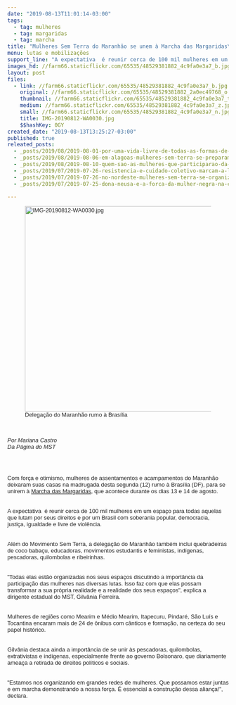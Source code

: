 ```yaml
---
date: "2019-08-13T11:01:14-03:00"
tags:
  - tag: mulheres
  - tag: margaridas
  - tag: marcha
title: "Mulheres Sem Terra do Maranhão se unem à Marcha das Margaridas\n"
menu: lutas e mobilizações
support_line: "A expectativa  é reunir cerca de 100 mil mulheres em um espaço para todas aquelas que lutam por seus direitos e por um Brasil melhor\n"
images_hd: //farm66.staticflickr.com/65535/48529381882_4c9fa0e3a7_b.jpg
layout: post
files:
  - link: //farm66.staticflickr.com/65535/48529381882_4c9fa0e3a7_b.jpg
    original: //farm66.staticflickr.com/65535/48529381882_2a0ec49768_o.jpg
    thumbnail: //farm66.staticflickr.com/65535/48529381882_4c9fa0e3a7_t.jpg
    medium: //farm66.staticflickr.com/65535/48529381882_4c9fa0e3a7_z.jpg
    small: //farm66.staticflickr.com/65535/48529381882_4c9fa0e3a7_n.jpg
    title: IMG-20190812-WA0030.jpg
    $$hashKey: 0GY
created_date: "2019-08-13T13:25:27-03:00"
published: true
releated_posts:
  - _posts/2019/08/2019-08-01-por-uma-vida-livre-de-todas-as-formas-de-violencia-sem-racismo-e-sem-sexismo.md
  - _posts/2019/08/2019-08-06-em-alagoas-mulheres-sem-terra-se-preparam-para-o-encontro-nacional.md
  - _posts/2019/08/2019-08-10-quem-sao-as-mulheres-que-participarao-da-marcha-das-margaridas.md
  - _posts/2019/07/2019-07-26-resistencia-e-cuidado-coletivo-marcam-a-luta-das-mulheres-da-metropolitana-em-mg.md
  - _posts/2019/07/2019-07-26-no-nordeste-mulheres-sem-terra-se-organizam-para-encontro-nacional.md
  - _posts/2019/07/2019-07-25-dona-neusa-e-a-forca-da-mulher-negra-na-cura.md

---
```

<div dir="auto" style="color: rgb(34, 34, 34); font-family: Arial, Helvetica, sans-serif; font-size: small;">
<figure class="image"><img alt="IMG-20190812-WA0030.jpg" height="467" src="//farm66.staticflickr.com/65535/48529381882_4c9fa0e3a7_b.jpg" width="700" />
<figcaption>Delega&ccedil;&atilde;o do Maranh&atilde;o rumo &agrave; Bras&iacute;lia&nbsp;</figcaption>
</figure>
<br />
&nbsp;</div>

<div dir="auto" style="color: rgb(34, 34, 34); font-family: Arial, Helvetica, sans-serif; font-size: small;"><i>Por Mariana Castro<br />
Da P&aacute;gina do MST </i></div>

<div dir="auto" style="color: rgb(34, 34, 34); font-family: Arial, Helvetica, sans-serif; font-size: small;">
<p>&nbsp;</p>

<div dir="auto">&nbsp;</div>

<div dir="auto">Com for&ccedil;a e otimismo, mulheres de assentamentos e acampamentos do Maranh&atilde;o deixaram suas casas na madrugada desta segunda (12) rumo &agrave;&nbsp;Bras&iacute;lia (DF), para se unirem &agrave; <a href="https://www.mst.org.br/2019/08/10/quem-sao-as-mulheres-que-participarao-da-marcha-das-margaridas.html">Marcha das Margaridas</a>, que acontece durante os dias 13 e 14 de agosto.</div>

<div dir="auto"><br />
<br />
A expectativa&nbsp;&nbsp;<span style="font-family: sans-serif;">&eacute; reunir cerca de 100 mil mulheres em&nbsp;</span>um espa&ccedil;o para todas aquelas que lutam por seus direitos e por um Brasil com soberania popular, democracia, justi&ccedil;a, igualdade e livre de viol&ecirc;ncia.&nbsp;</div>

<div dir="auto"><br />
<br />
Al&eacute;m do Movimento Sem Terra, a delega&ccedil;&atilde;o do Maranh&atilde;o tamb&eacute;m inclui quebradeiras de coco baba&ccedil;u, educadoras, movimentos estudantis e feministas, ind&iacute;genas, pescadoras, quilombolas e ribeirinhas.</div>

<div dir="auto"><br />
<br />
&quot;Todas elas est&atilde;o organizadas nos seus espa&ccedil;os discutindo a import&acirc;ncia da participa&ccedil;&atilde;o das mulheres nas diversas lutas. Isso faz com que elas possam transformar a sua pr&oacute;pria realidade e a realidade dos seus espa&ccedil;os&quot;, explica a dirigente estadual do MST, Gilv&acirc;nia Ferreira.</div>

<div dir="auto"><br />
<br />
<span style="font-family: sans-serif;">Mulheres de regi&otilde;es como Mearim e M&eacute;dio Mearim, Itapecuru, Pindar&eacute;, S&atilde;o Lu&iacute;s e Tocantina encaram mais de 24 de &ocirc;nibus com c&acirc;nticos e forma&ccedil;&atilde;o, na certeza do seu papel hist&oacute;rico.</span></div>

<div dir="auto"><br />
<br />
<span style="font-family: sans-serif;">Gilv&acirc;nia destaca ainda a import&acirc;ncia de se unir &agrave;s pescadoras, quilombolas, extrativistas e ind&iacute;genas, especialmente frente ao governo Bolsonaro, que diariamente amea&ccedil;a a retirada de direitos pol&iacute;ticos e sociais.&nbsp;</span></div>

<div dir="auto"><br />
<br />
<span style="font-family: sans-serif;">&quot;Estamos nos organizando em grandes redes de mulheres. Que possamos estar juntas e em marcha demonstrando a nossa for&ccedil;a. &Eacute; essencial a constru&ccedil;&atilde;o dessa alian&ccedil;a!&quot;, declara.&nbsp;</span></div>
</div>

